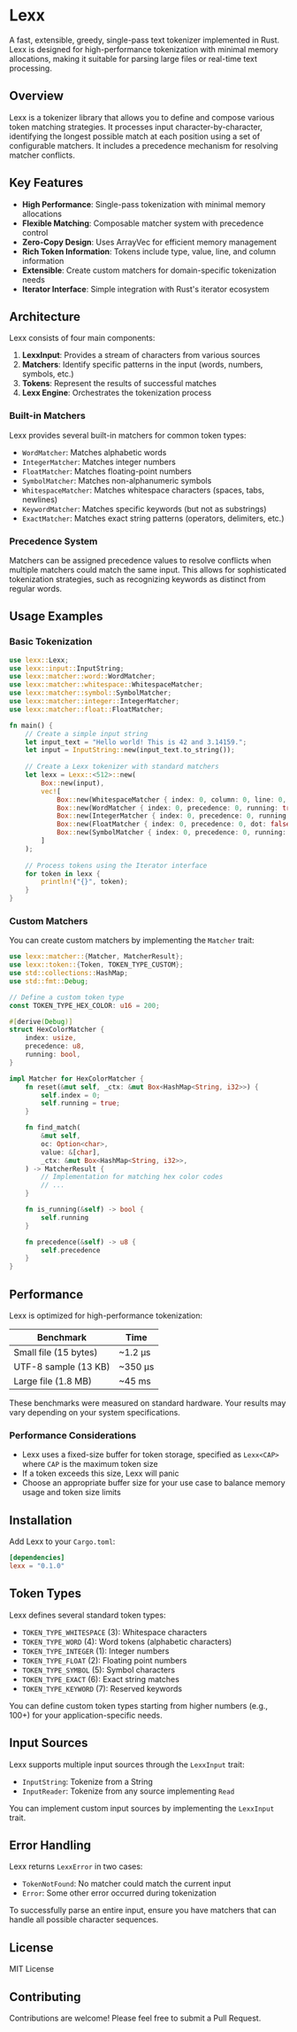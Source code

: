 # Lexx

A fast, extensible, greedy, single-pass text tokenizer implemented in Rust. Lexx is designed for high-performance tokenization with minimal memory allocations, making it suitable for parsing large files or real-time text processing.

## Overview

Lexx is a tokenizer library that allows you to define and compose various token matching strategies. It processes input character-by-character, identifying the longest possible match at each position using a set of configurable matchers. It includes a precedence mechanism for resolving matcher conflicts.

## Key Features

- **High Performance**: Single-pass tokenization with minimal memory allocations
- **Flexible Matching**: Composable matcher system with precedence control
- **Zero-Copy Design**: Uses ArrayVec for efficient memory management
- **Rich Token Information**: Tokens include type, value, line, and column information
- **Extensible**: Create custom matchers for domain-specific tokenization needs
- **Iterator Interface**: Simple integration with Rust's iterator ecosystem

## Architecture

Lexx consists of four main components:

1. **LexxInput**: Provides a stream of characters from various sources
2. **Matchers**: Identify specific patterns in the input (words, numbers, symbols, etc.)
3. **Tokens**: Represent the results of successful matches
4. **Lexx Engine**: Orchestrates the tokenization process

### Built-in Matchers

Lexx provides several built-in matchers for common token types:

- `WordMatcher`: Matches alphabetic words
- `IntegerMatcher`: Matches integer numbers
- `FloatMatcher`: Matches floating-point numbers
- `SymbolMatcher`: Matches non-alphanumeric symbols
- `WhitespaceMatcher`: Matches whitespace characters (spaces, tabs, newlines)
- `KeywordMatcher`: Matches specific keywords (but not as substrings)
- `ExactMatcher`: Matches exact string patterns (operators, delimiters, etc.)

### Precedence System

Matchers can be assigned precedence values to resolve conflicts when multiple matchers could match the same input. This allows for sophisticated tokenization strategies, such as recognizing keywords as distinct from regular words.

## Usage Examples

### Basic Tokenization

```rust
use lexx::Lexx;
use lexx::input::InputString;
use lexx::matcher::word::WordMatcher;
use lexx::matcher::whitespace::WhitespaceMatcher;
use lexx::matcher::symbol::SymbolMatcher;
use lexx::matcher::integer::IntegerMatcher;
use lexx::matcher::float::FloatMatcher;

fn main() {
    // Create a simple input string
    let input_text = "Hello world! This is 42 and 3.14159.";
    let input = InputString::new(input_text.to_string());
    
    // Create a Lexx tokenizer with standard matchers
    let lexx = Lexx::<512>::new(
        Box::new(input),
        vec![
            Box::new(WhitespaceMatcher { index: 0, column: 0, line: 0, precedence: 0, running: true }),
            Box::new(WordMatcher { index: 0, precedence: 0, running: true }),
            Box::new(IntegerMatcher { index: 0, precedence: 0, running: true }),
            Box::new(FloatMatcher { index: 0, precedence: 0, dot: false, float: false, running: true }),
            Box::new(SymbolMatcher { index: 0, precedence: 0, running: true }),
        ]
    );
    
    // Process tokens using the Iterator interface
    for token in lexx {
        println!("{}", token);
    }
}
```

### Custom Matchers

You can create custom matchers by implementing the `Matcher` trait:

```rust
use lexx::matcher::{Matcher, MatcherResult};
use lexx::token::{Token, TOKEN_TYPE_CUSTOM};
use std::collections::HashMap;
use std::fmt::Debug;

// Define a custom token type
const TOKEN_TYPE_HEX_COLOR: u16 = 200;

#[derive(Debug)]
struct HexColorMatcher {
    index: usize,
    precedence: u8,
    running: bool,
}

impl Matcher for HexColorMatcher {
    fn reset(&mut self, _ctx: &mut Box<HashMap<String, i32>>) {
        self.index = 0;
        self.running = true;
    }

    fn find_match(
        &mut self,
        oc: Option<char>,
        value: &[char],
        _ctx: &mut Box<HashMap<String, i32>>,
    ) -> MatcherResult {
        // Implementation for matching hex color codes
        // ...
    }

    fn is_running(&self) -> bool {
        self.running
    }

    fn precedence(&self) -> u8 {
        self.precedence
    }
}
```

## Performance

Lexx is optimized for high-performance tokenization:

| Benchmark | Time |
|-----------|------|
| Small file (15 bytes) | ~1.2 µs |
| UTF-8 sample (13 KB) | ~350 µs |
| Large file (1.8 MB) | ~45 ms |

These benchmarks were measured on standard hardware. Your results may vary depending on your system specifications.

### Performance Considerations

- Lexx uses a fixed-size buffer for token storage, specified as `Lexx<CAP>` where `CAP` is the maximum token size
- If a token exceeds this size, Lexx will panic
- Choose an appropriate buffer size for your use case to balance memory usage and token size limits

## Installation

Add Lexx to your `Cargo.toml`:

```toml
[dependencies]
lexx = "0.1.0"
```

## Token Types

Lexx defines several standard token types:

- `TOKEN_TYPE_WHITESPACE` (3): Whitespace characters
- `TOKEN_TYPE_WORD` (4): Word tokens (alphabetic characters)
- `TOKEN_TYPE_INTEGER` (1): Integer numbers
- `TOKEN_TYPE_FLOAT` (2): Floating point numbers
- `TOKEN_TYPE_SYMBOL` (5): Symbol characters
- `TOKEN_TYPE_EXACT` (6): Exact string matches
- `TOKEN_TYPE_KEYWORD` (7): Reserved keywords

You can define custom token types starting from higher numbers (e.g., 100+) for your application-specific needs.

## Input Sources

Lexx supports multiple input sources through the `LexxInput` trait:

- `InputString`: Tokenize from a String
- `InputReader`: Tokenize from any source implementing `Read`

You can implement custom input sources by implementing the `LexxInput` trait.

## Error Handling

Lexx returns `LexxError` in two cases:

- `TokenNotFound`: No matcher could match the current input
- `Error`: Some other error occurred during tokenization

To successfully parse an entire input, ensure you have matchers that can handle all possible character sequences.

## License

MIT License

## Contributing

Contributions are welcome! Please feel free to submit a Pull Request.
